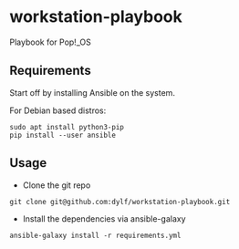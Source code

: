 # workstation-playbook

Playbook for Pop!_OS

## Requirements

Start off by installing Ansible on the system.

For Debian based distros:

```
sudo apt install python3-pip
pip install --user ansible
```

## Usage

- Clone the git repo
```
git clone git@github.com:dylf/workstation-playbook.git
```

- Install the dependencies via ansible-galaxy
```
ansible-galaxy install -r requirements.yml
```